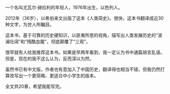 一个名叫尤瓦尔·赫拉利的年轻人，1976年出生，以色列人。

2012年（36岁），以希伯来文出版了这本《人类简史》。很快，这本书翻译成近30种文字，为世人所瞩目。

这本书，基于可靠的历史硬知识，以匪夷所思的视角，描写出人类发展历史的“波澜壮阔”和“残酷血腥”，彻底颠覆了“三观”。

很早就有人给我推荐这本书。如果是早两年看到，我一定认为书中通篇胡言乱语。但是，现在的我不这么认为，反而深以为然。

虽然书已有中文版，作者也有意加入了中国历史，翻译得也相当不错，但我仍然打算改写出一个更简略、更适合中小学生的版本。

全文共20章，希望我能写完。

